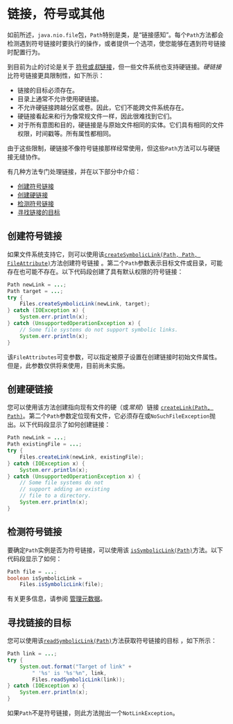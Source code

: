 # 链接，符号或其他

如前所述，`java.nio.file`包，`Path`特别是类，是“链接感知”。每个`Path`方法都会检测遇到符号链接时要执行的操作，或者提供一个选项，使您能够在遇到符号链接时配置行为。

到目前为止的讨论是关于 [符号或*软*链接](path.html#symlink)，但一些文件系统也支持硬链接。*硬链接*比符号链接更具限制性，如下所示：

- 链接的目标必须存在。
- 目录上通常不允许使用硬链接。
- 不允许硬链接跨越分区或卷。因此，它们不能跨文件系统存在。
- 硬链接看起来和行为像常规文件一样，因此很难找到它们。
- 对于所有意图和目的，硬链接是与原始文件相同的实体。它们具有相同的文件权限，时间戳等。所有属性都相同。

由于这些限制，硬链接不像符号链接那样经常使用，但这些`Path`方法可以与硬链接无缝协作。

有几种方法专门处理链接，并在以下部分中介绍：

- [创建符号链接](#symLink)
- [创建硬链接](#hardLink)
- [检测符号链接](#detect)
- [寻找链接的目标](#read)

## 创建符号链接

如果文件系统支持它，则可以使用该[`createSymbolicLink(Path, Path, FileAttribute)`](https://docs.oracle.com/javase/8/docs/api/java/nio/file/Files.html#createSymbolicLink-java.nio.file.Path-java.nio.file.Path-java.nio.file.attribute.FileAttribute...-)方法创建符号链接 。第二个`Path`参数表示目标文件或目录，可能存在也可能不存在。以下代码段创建了具有默认权限的符号链接：

```java
Path newLink = ...;
Path target = ...;
try {
    Files.createSymbolicLink(newLink, target);
} catch (IOException x) {
    System.err.println(x);
} catch (UnsupportedOperationException x) {
    // Some file systems do not support symbolic links.
    System.err.println(x);
}
```

该`FileAttributes`可变参数，可以指定被原子设置在创建链接时初始文件属性。但是，此参数仅供将来使用，目前尚未实施。

## 创建硬链接

您可以使用该方法创建指向现有文件的硬（或*常规*）链接 [`createLink(Path, Path)`](https://docs.oracle.com/javase/8/docs/api/java/nio/file/Files.html#createLink-java.nio.file.Path-java.nio.file.Path-)。第二个`Path`参数定位现有文件，它必须存在或`NoSuchFileException`抛出。以下代码段显示了如何创建链接：

```java
Path newLink = ...;
Path existingFile = ...;
try {
    Files.createLink(newLink, existingFile);
} catch (IOException x) {
    System.err.println(x);
} catch (UnsupportedOperationException x) {
    // Some file systems do not
    // support adding an existing
    // file to a directory.
    System.err.println(x);
}
```

## 检测符号链接

要确定`Path`实例是否为符号链接，可以使用该 [`isSymbolicLink(Path)`](https://docs.oracle.com/javase/8/docs/api/java/nio/file/Files.html#isSymbolicLink-java.nio.file.Path-)方法。以下代码段显示了如何：

```java
Path file = ...;
boolean isSymbolicLink =
    Files.isSymbolicLink(file);
```

有关更多信息，请参阅 [管理元数据](fileAttr.html)。

## 寻找链接的目标

您可以使用该[`readSymbolicLink(Path)`](https://docs.oracle.com/javase/8/docs/api/java/nio/file/Files.html#readSymbolicLink-java.nio.file.Path-)方法获取符号链接的目标 ，如下所示：

```java
Path link = ...;
try {
    System.out.format("Target of link" +
        " '%s' is '%s'%n", link,
        Files.readSymbolicLink(link));
} catch (IOException x) {
    System.err.println(x);
}
```

如果`Path`不是符号链接，则此方法抛出一个`NotLinkException`。